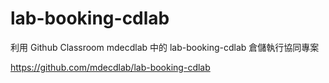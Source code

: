 # lab-booking-cdlab

利用 Github Classroom mdecdlab 中的 lab-booking-cdlab 倉儲執行協同專案

https://github.com/mdecdlab/lab-booking-cdlab
